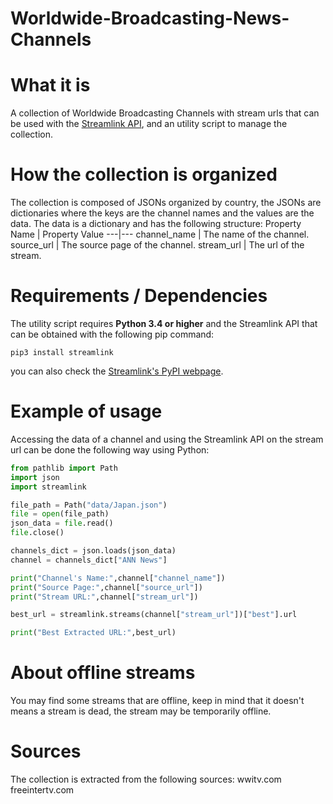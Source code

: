 # Worldwide-Broadcasting-News-Channels
# What it is
A collection of Worldwide Broadcasting Channels with stream urls that can be used with the [Streamlink API](https://github.com/streamlink/streamlink), and an utility script to manage the collection.
# How the collection is organized
The collection is composed of JSONs organized by country, the JSONs are dictionaries where the keys are the channel names and the values are the data. The data is a dictionary and has the following structure:
Property Name | Property Value
---|---
channel_name | The name of the channel.
source_url | The source page of the channel.
stream_url | The url of the stream.
# Requirements / Dependencies
The utility script requires **Python 3.4 or higher** and the Streamlink API that can be obtained with the following pip command:
```
pip3 install streamlink
```
you can also check the [Streamlink's PyPI webpage](https://pypi.org/project/streamlink/).
# Example of usage
Accessing the data of a channel and using the Streamlink API on the stream url can be done the following way using Python:
```python
from pathlib import Path
import json
import streamlink

file_path = Path("data/Japan.json")
file = open(file_path)
json_data = file.read()
file.close()

channels_dict = json.loads(json_data)
channel = channels_dict["ANN News"]

print("Channel's Name:",channel["channel_name"])
print("Source Page:",channel["source_url"])
print("Stream URL:",channel["stream_url"])

best_url = streamlink.streams(channel["stream_url"])["best"].url

print("Best Extracted URL:",best_url)
```
# About offline streams
You may find some streams that are offline, keep in mind that it doesn't means a stream is dead, the stream may be temporarily offline.
# Sources
The collection is extracted from the following sources:
wwitv.com
freeintertv.com
